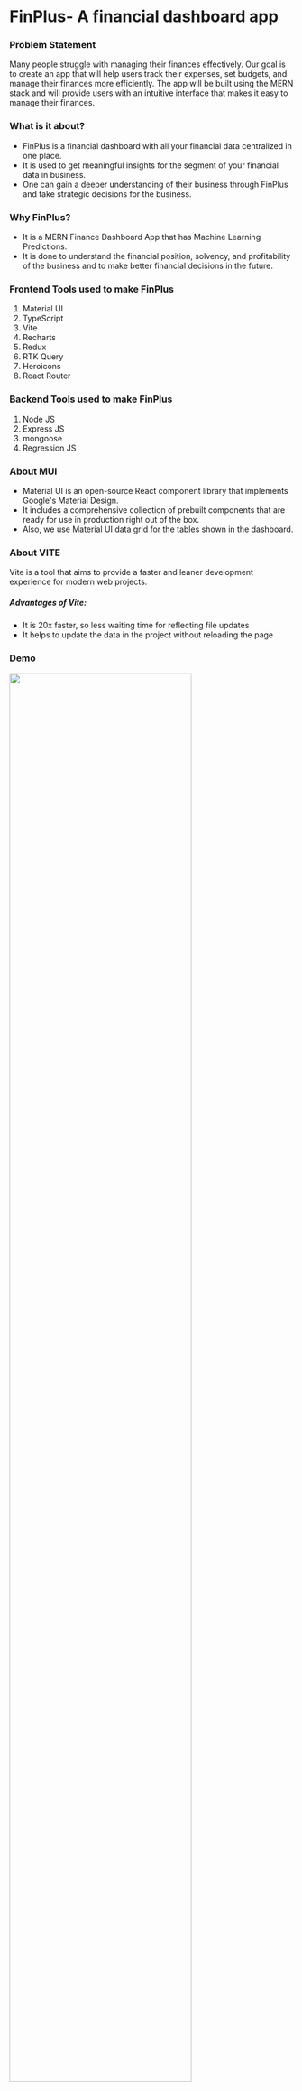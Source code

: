 <h1>FinPlus- A financial dashboard app</h1>
<h3><b>Problem Statement</b></h3>
<p>Many people struggle with managing their finances effectively. Our goal is to create an app that will help users track their expenses, set budgets, and manage their finances more efficiently. The app will be built using the MERN stack and will provide users with an intuitive interface that makes it easy to manage their finances.</p>

<h3>What is it about? </h3>
<ul>
  <li>FinPlus is a financial dashboard with all your financial data centralized in one place. </li>
  <li>It is used to get meaningful insights for the segment of your financial data in business. </li>
  <li>One can gain a deeper understanding of their business through FinPlus and take strategic decisions for the business. </li>
</ul>
<h3>Why FinPlus? </h3>
<ul>
  <li>It is a MERN Finance Dashboard App that has Machine Learning Predictions. </li>
  <li> It is done to understand the financial position, solvency, and profitability of the business and to make better financial decisions in the future. </li>
  </ul>
  
  <h3>Frontend Tools used to make FinPlus</h3>
  <ol>
  <li>Material UI </li>
  <li>TypeScript</li>
  <li>Vite</li>
  <li>Recharts</li>
    <li>Redux</li>
    <li>RTK Query</li>
    <li>Heroicons</li>
    <li>React Router</li>
  </ol>
   <h3>Backend Tools used to make FinPlus</h3>
  <ol>
  <li>Node JS</li>
    <li>Express JS</li>
    <li>mongoose</li>
    <li>Regression JS</li>
  </ol>
<h3>About MUI</h3>
<ul>
  <li>Material UI is an open-source React component library that implements Google's Material Design. </li>

  <li>It includes a comprehensive collection of prebuilt components that are ready for use in production right out of the box. </li>

  <li> Also, we use Material UI data grid for the tables shown in the dashboard. </li>
</ul>
<h3>About VITE</h3>
  <p>Vite is a tool that aims to provide a faster and leaner development experience for modern web projects.</p>

<h5> Advantages of Vite: </h5>
<ul>
  <li> It is 20x faster, so less waiting time for reflecting file updates </li>

  <li> It helps to update the data in the project without reloading the page </li>
</ul>
<h3> Demo </h3>
<img style="width:80%" src="./finplus.gif" />
<hr>
<h2>Steps has to be followed before you make a merge with this repository</h2>
<br>
<p>1. Clone github repository</p>

```
git clone https://github.com/TEAM-WebAssassins/Finance-Dashboard-App.git 
```
<p>2. Make a Modification/changes</p>

>warning!
>>Don't try to change the current file name which is currently present in directory/folder.
<p>3. Add all file to your working Directory</p>

```
git add .
```
<p>4. Commit the files to local repository</p>

```
git commit -m "Initial commit"
```
<p>5. Push the file to github</p>

```
git push -u origin main
```

